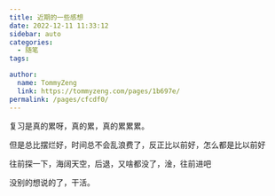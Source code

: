 ```yaml
---
title: 近期的一些感想
date: 2022-12-11 11:33:12
sidebar: auto
categories: 
  - 随笔
tags: 

author: 
  name: TommyZeng
  link: https://tommyzeng.com/pages/1b697e/
permalink: /pages/cfcdf0/
---
```


复习是真的累呀，真的累，真的累累累。

但是总比摆烂好，时间总不会乱浪费了，反正比以前好，怎么都是比以前好

往前探一下，海阔天空，后退，又啥都没了，淦，往前进吧 <!-- more -->

没别的想说的了，干活。
